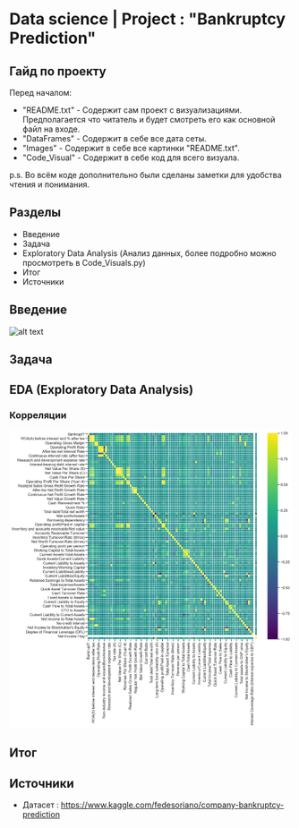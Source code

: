 # Data science | Project : "Bankruptcy Prediction"

## Гайд по проекту

Перед началом:
- "README.txt" - Содержит сам проект с визуализациями. Предполагается что читатель и будет смотреть его как основной файл на входе.
- "DataFrames" - Содержит в себе все дата сеты.
- "Images" - Содержит в себе все картинки "README.txt".
- "Code_Visual" - Содержит в себе код для всего визуала.

p.s. Во всём коде дополнительно были сделаны заметки для удобства чтения и понимания.

## Разделы

- Введение
- Задача
- Exploratory Data Analysis (Анализ данных, более подробно можно просмотреть в Code_Visuals.py)
- Итог
- Источники

## Введение

![alt text](https://github.com/Aettio/DS_Project_Bankruptcy_Prediction/blob/main/Images/temp.jpg)

## Задача

## EDA (Exploratory Data Analysis)

### Корреляции

![alt text](https://github.com/Aettio/DS_Project_Bankruptcy_Prediction/blob/main/Images/Корреляции(все).png)

## Итог

## Источники

- Датасет : https://www.kaggle.com/fedesoriano/company-bankruptcy-prediction
